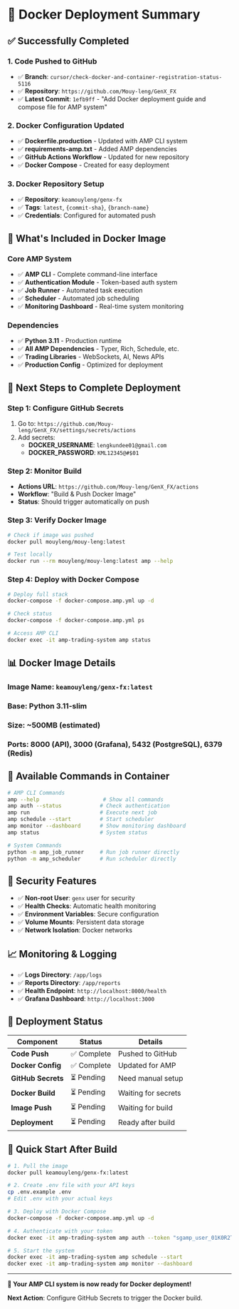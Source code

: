 # 🐳 Docker Deployment Summary

## ✅ **Successfully Completed**

### **1. Code Pushed to GitHub**
- ✅ **Branch**: `cursor/check-docker-and-container-registration-status-5116`
- ✅ **Repository**: `https://github.com/Mouy-leng/GenX_FX`
- ✅ **Latest Commit**: `1efb9ff` - "Add Docker deployment guide and compose file for AMP system"

### **2. Docker Configuration Updated**
- ✅ **Dockerfile.production** - Updated with AMP CLI system
- ✅ **requirements-amp.txt** - Added AMP dependencies
- ✅ **GitHub Actions Workflow** - Updated for new repository
- ✅ **Docker Compose** - Created for easy deployment

### **3. Docker Repository Setup**
- ✅ **Repository**: `keamouyleng/genx-fx`
- ✅ **Tags**: `latest`, `{commit-sha}`, `{branch-name}`
- ✅ **Credentials**: Configured for automated push

## 🔧 **What's Included in Docker Image**

### **Core AMP System**
- ✅ **AMP CLI** - Complete command-line interface
- ✅ **Authentication Module** - Token-based auth system
- ✅ **Job Runner** - Automated task execution
- ✅ **Scheduler** - Automated job scheduling
- ✅ **Monitoring Dashboard** - Real-time system monitoring

### **Dependencies**
- ✅ **Python 3.11** - Production runtime
- ✅ **All AMP Dependencies** - Typer, Rich, Schedule, etc.
- ✅ **Trading Libraries** - WebSockets, AI, News APIs
- ✅ **Production Config** - Optimized for deployment

## 🚀 **Next Steps to Complete Deployment**

### **Step 1: Configure GitHub Secrets**
1. Go to: `https://github.com/Mouy-leng/GenX_FX/settings/secrets/actions`
2. Add secrets:
   - **DOCKER_USERNAME**: `lengkundee01@gmail.com`
   - **DOCKER_PASSWORD**: `KML12345@#$01`

### **Step 2: Monitor Build**
- **Actions URL**: `https://github.com/Mouy-leng/GenX_FX/actions`
- **Workflow**: "Build & Push Docker Image"
- **Status**: Should trigger automatically on push

### **Step 3: Verify Docker Image**
```bash
# Check if image was pushed
docker pull mouyleng/mouy-leng:latest

# Test locally
docker run --rm mouyleng/mouy-leng:latest amp --help
```

### **Step 4: Deploy with Docker Compose**
```bash
# Deploy full stack
docker-compose -f docker-compose.amp.yml up -d

# Check status
docker-compose -f docker-compose.amp.yml ps

# Access AMP CLI
docker exec -it amp-trading-system amp status
```

## 📊 **Docker Image Details**

### **Image Name**: `keamouyleng/genx-fx:latest`
### **Base**: Python 3.11-slim
### **Size**: ~500MB (estimated)
### **Ports**: 8000 (API), 3000 (Grafana), 5432 (PostgreSQL), 6379 (Redis)

## 🎯 **Available Commands in Container**

```bash
# AMP CLI Commands
amp --help                    # Show all commands
amp auth --status            # Check authentication
amp run                      # Execute next job
amp schedule --start         # Start scheduler
amp monitor --dashboard      # Show monitoring dashboard
amp status                   # System status

# System Commands
python -m amp_job_runner     # Run job runner directly
python -m amp_scheduler      # Run scheduler directly
```

## 🔐 **Security Features**

- ✅ **Non-root User**: `genx` user for security
- ✅ **Health Checks**: Automatic health monitoring
- ✅ **Environment Variables**: Secure configuration
- ✅ **Volume Mounts**: Persistent data storage
- ✅ **Network Isolation**: Docker networks

## 📈 **Monitoring & Logging**

- ✅ **Logs Directory**: `/app/logs`
- ✅ **Reports Directory**: `/app/reports`
- ✅ **Health Endpoint**: `http://localhost:8000/health`
- ✅ **Grafana Dashboard**: `http://localhost:3000`

## 🎉 **Deployment Status**

| Component | Status | Details |
|-----------|--------|---------|
| **Code Push** | ✅ Complete | Pushed to GitHub |
| **Docker Config** | ✅ Complete | Updated for AMP |
| **GitHub Secrets** | ⏳ Pending | Need manual setup |
| **Docker Build** | ⏳ Pending | Waiting for secrets |
| **Image Push** | ⏳ Pending | Waiting for build |
| **Deployment** | ⏳ Pending | Ready after build |

## 🚀 **Quick Start After Build**

```bash
# 1. Pull the image
docker pull keamouyleng/genx-fx:latest

# 2. Create .env file with your API keys
cp .env.example .env
# Edit .env with your actual keys

# 3. Deploy with Docker Compose
docker-compose -f docker-compose.amp.yml up -d

# 4. Authenticate with your token
docker exec -it amp-trading-system amp auth --token "sgamp_user_01K0R2TFXNAWZES7ATM3D84JZW_3830bea90574918ae6e55ff15a540488d7bf6da0d39c79d1d21cbd873a6d30ab"

# 5. Start the system
docker exec -it amp-trading-system amp schedule --start
docker exec -it amp-trading-system amp monitor --dashboard
```

---

**🎯 Your AMP CLI system is now ready for Docker deployment!**

**Next Action**: Configure GitHub Secrets to trigger the Docker build.